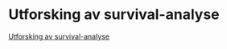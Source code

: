 # Utforsking av survival-analyse

[Utforsking av survival-analyse](https://github.com/gardenberg/test_survival/utforsking_av_survival.nb.html)

